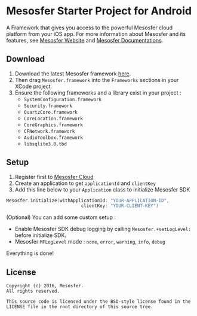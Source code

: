 # Mesosfer Starter Project for Android #


A Framework that gives you access to the powerful Mesosfer cloud platform from your iOS app. 
For more information about Mesosfer and its features, see [Mesosfer Website][mesosfer.com] and [Mesosfer Documentations][docs].

## Download
1. Download the latest Mesosfer framework [here][framework].
2. Then drag `Mesosfer.framework` into the `Frameworks` sections in your XCode project.
3. Ensure the following frameworks and a library exist in your project :
    - `SystemConfiguration.framework`
    - `Security.framework`
    - `QuartzCore.framework`
    - `CoreLocation.framework`
    - `CoreGraphics.framework`
    - `CFNetwork.framework`
    - `AudioToolbox.framework`
    - `libsqlite3.0.tbd`

## Setup
1. Register first to [Mesosfer Cloud][cloud]
2. Create an application to get `applicationId` and `clientKey`
3. Add this line below to your `Application` class to initialize Mesosfer SDK

```swift
Mesosfer.initialize(withApplicationId: "YOUR-APPLICATION-ID", 
                            clientKey: "YOUR-CLIENT-KEY")
```

(Optional) You can add some custom setup :

* Enable Mesosfer SDK debug logging by calling `Mesosfer.+setLogLevel:` before initialize SDK.
* Mesosfer `MFLogLevel` mode : `none`, `error`, `warning`, `info`, `debug`

Everything is done!

## License
    Copyright (c) 2016, Mesosfer.
    All rights reserved.

    This source code is licensed under the BSD-style license found in the
    LICENSE file in the root directory of this source tree.

[mesosfer.com]:https://mesosfer.com
[docs]:https://docs.mesosfer.com/
[cloud]:https://cloud.mesosfer.com/
[framework]:https://github.com/mesosfer/Mesosfer-Android/releases/latest